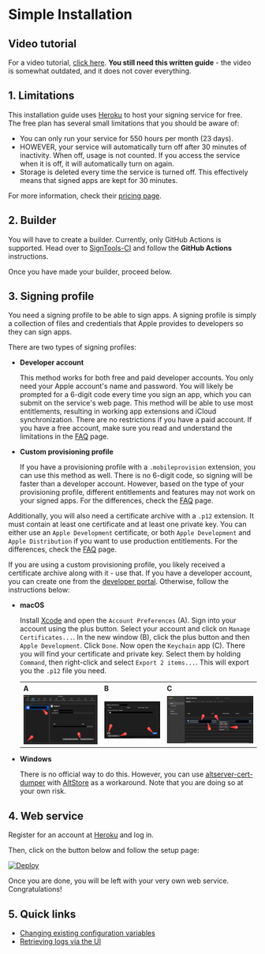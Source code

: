 # Simple Installation

## Video tutorial

For a video tutorial, [click here](https://youtu.be/mOmEcaFtBgk). **You still need this written guide** - the video is somewhat outdated, and it does not cover everything.

## 1. Limitations

This installation guide uses [Heroku](https://www.heroku.com/) to host your signing service for free. The free plan has several small limitations that you should be aware of:

- You can only run your service for 550 hours per month (23 days).
- HOWEVER, your service will automatically turn off after 30 minutes of inactivity. When off, usage is not counted. If you access the service when it is off, it will automatically turn on again.
- Storage is deleted every time the service is turned off. This effectively means that signed apps are kept for 30 minutes.

For more information, check their [pricing page](https://www.heroku.com/pricing).

## 2. Builder

You will have to create a builder. Currently, only GitHub Actions is supported. Head over to [SignTools-CI](https://github.com/SignTools/SignTools-CI) and follow the **GitHub Actions** instructions.

Once you have made your builder, proceed below.

## 3. Signing profile

You need a signing profile to be able to sign apps. A signing profile is simply a collection of files and credentials that Apple provides to developers so they can sign apps.

There are two types of signing profiles:

- **Developer account**

  This method works for both free and paid developer accounts. You only need your Apple account's name and password. You will likely be prompted for a 6-digit code every time you sign an app, which you can submit on the service's web page. This method will be able to use most entitlements, resulting in working app extensions and iCloud synchronization. There are no restrictions if you have a paid account. If you have a free account, make sure you read and understand the limitations in the [FAQ](FAQ.md#free-developer-account-limitations) page.

- **Custom provisioning profile**

  If you have a provisioning profile with a `.mobileprovision` extension, you can use this method as well. There is no 6-digit code, so signing will be faster than a developer account. However, based on the type of your provisioning profile, different entitlements and features may not work on your signed apps. For the differences, check the [FAQ](FAQ.md#what-kind-of-certificatesprovisioning-profiles-are-supported) page.

Additionally, you will also need a certificate archive with a `.p12` extension. It must contain at least one certificate and at least one private key. You can either use an `Apple Development` certificate, or both `Apple Development` and `Apple Distribution` if you want to use production entitlements. For the differences, check the [FAQ](FAQ.md#what-kind-of-certificatesprovisioning-profiles-are-supported) page.

If you are using a custom provisioning profile, you likely received a certificate archive along with it - use that. If you have a developer account, you can create one from the [developer portal](https://developer.apple.com/account/resources/certificates/list). Otherwise, follow the instructions below:

- **macOS**

  Install [Xcode](https://developer.apple.com/xcode/) and open the `Account Preferences` (A). Sign into your account using the plus button. Select your account and click on `Manage Certificates...`. In the new window (B), click the plus button and then `Apple Development`. Click `Done`. Now open the `Keychain` app (C). There you will find your certificate and private key. Select them by holding `Command`, then right-click and select `Export 2 items...`. This will export you the `.p12` file you need.

  <table>
  <tr>
      <th>A</th>
      <th>B</th>
      <th>C</th>
  </tr>
  <tr>
      <td><img src="img/6.png"/></td>
      <td><img src="img/7.png"/></td>
      <td><img src="img/5.png"/></td>
  </tr>
  </table>

- **Windows**

  There is no official way to do this. However, you can use [altserver-cert-dumper](https://github.com/SignTools/altserver-cert-dumper) with [AltStore](https://altstore.io/) as a workaround. Note that you are doing so at your own risk.

## 4. Web service

Register for an account at [Heroku](http://www.heroku.com/) and log in.

Then, click on the button below and follow the setup page:

[![Deploy](https://www.herokucdn.com/deploy/button.svg)](https://heroku.com/deploy?template=https://github.com/SignTools/SignTools/tree/master)

Once you are done, you will be left with your very own web service. Congratulations!

## 5. Quick links

- [Changing existing configuration variables](https://devcenter.heroku.com/articles/config-vars#using-the-heroku-dashboard)
- [Retrieving logs via the UI](https://devcenter.heroku.com/articles/logging#log-retrieval-via-the-ui)
